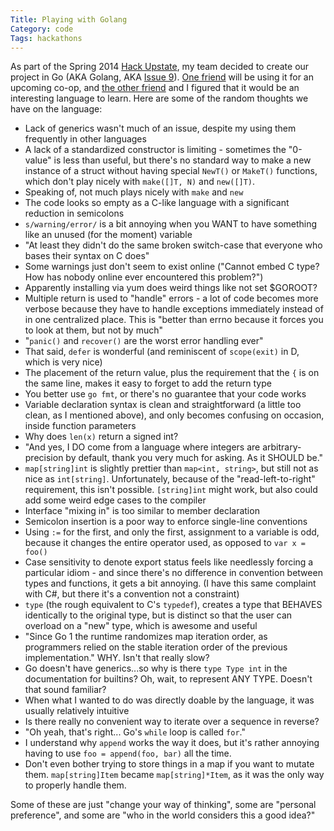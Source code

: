 ```yaml
---
Title: Playing with Golang
Category: code
Tags: hackathons
---
```


As part of the Spring 2014 [Hack Upstate], my team decided to create our project in Go (AKA Golang, AKA [Issue 9]). [One friend] will be using it for an upcoming co-op, and [the other friend] and I figured that it would be an interesting language to learn. Here are some of the random thoughts we have on the language:

- Lack of generics wasn't much of an issue, despite my using them frequently in other languages
- A lack of a standardized constructor is limiting - sometimes the "0-value" is less than useful, but there's no standard way to make a new instance of a struct without having special `NewT()` or `MakeT()` functions, which don't play nicely with `make([]T, N)` and `new([]T)`.
- Speaking of, not much plays nicely with `make` and `new`
- The code looks so empty as a C-like language with a significant reduction in  semicolons
- `s/warning/error/` is a bit annoying when you WANT to have something like an unused (for the moment) variable
- "At least they didn't do the same broken switch-case that everyone who bases their syntax on C does"
- Some warnings just don't seem to exist online ("Cannot embed C type? How has nobody online ever encountered this problem?")
- Apparently installing via yum does weird things like not set $GOROOT?
- Multiple return is used to "handle" errors - a lot of code becomes more verbose because they have to handle exceptions immediately instead of in one centralized place. This is "better than errno because it forces you to look at them, but not by much"
- "`panic()` and `recover()` are the worst error handling ever"
- That said, `defer` is wonderful (and reminiscent of `scope(exit)` in D, which is very nice)
- The placement of the return value, plus the requirement that the `{` is on the same line, makes it easy to forget to add the return type
- You better use `go fmt`, or there's no guarantee that your code works
- Variable declaration syntax is clean and straightforward (a little too clean, as I mentioned above), and only becomes confusing on occasion, inside function parameters
- Why does `len(x)` return a signed int?
- "And yes, I DO come from a language where integers are arbitrary-precision by default, thank you very much for asking. As it SHOULD be."
- `map[string]int` is slightly prettier than `map<int, string>`, but still not as nice as `int[string]`. Unfortunately, because of the "read-left-to-right" requirement, this isn't possible. `[string]int` might work, but also could add some weird edge cases to the compiler
- Interface "mixing in" is too similar to member declaration
- Semicolon insertion is a poor way to enforce single-line conventions
- Using `:=` for the first, and only the first, assignment to a variable is odd, because it changes the entire operator used, as opposed to `var x = foo()`
- Case sensitivity to denote export status feels like needlessly forcing a particular idiom - and since there's no difference in convention between types and functions, it gets a bit annoying. (I have this same complaint with C#, but there it's a convention not a constraint)
- `type` (the rough equivalent to C's `typedef`), creates a type that BEHAVES identically to the original type, but is distinct so that the user can overload on a "new" type, which is awesome and useful
- "Since Go 1 the runtime randomizes map iteration order, as programmers relied on the stable iteration order of the previous implementation." WHY. Isn't that really slow?
- Go doesn't have generics...so why is there `type Type int` in the documentation for builtins? Oh, wait, to represent ANY TYPE. Doesn't that sound familiar?
- When what I wanted to do was directly doable by the language, it was usually relatively intuitive
- Is there really no convenient way to iterate over a sequence in reverse?
- "Oh yeah, that's right... Go's `while` loop is called `for`."
- I understand why `append` works the way it does, but it's rather annoying having to use `foo = append(foo, bar)` all the time.
- Don't even bother trying to store things in a map if you want to mutate them. `map[string]Item` became `map[string]*Item`, as it was the only way to properly handle them.

Some of these are just "change your way of thinking", some are "personal preference", and some are "who in the world considers this a good idea?"

[Hack Upstate]: http://hackupstate.com/
[Issue 9]: https://code.google.com/p/go/issues/detail?id=9
[One friend]: http://blog.gonyeo.com
[the other friend]: http://github.com/robgssp
